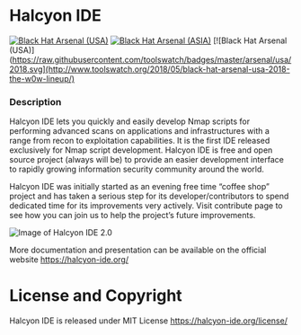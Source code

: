 
# Halcyon IDE 

[![Black Hat Arsenal (USA)](https://www.toolswatch.org/badges/arsenal/2016.svg)](http://www.toolswatch.org/2016/06/the-black-hat-arsenal-usa-2016-remarkable-line-up/)  [![Black Hat Arsenal (ASIA)](https://www.toolswatch.org/badges/arsenal/2016.svg)](http://www.toolswatch.org/2016/03/black-hat-arsenal-asia-2016-speakers-line-up/)  [![Black Hat Arsenal (USA)](https://raw.githubusercontent.com/toolswatch/badges/master/arsenal/usa/2018.svg](http://www.toolswatch.org/2018/05/black-hat-arsenal-usa-2018-the-w0w-lineup/) 

### Description
Halcyon IDE lets you quickly and easily develop Nmap scripts for performing advanced scans on applications and infrastructures with a range from recon to exploitation capabilities. It is the first IDE released exclusively for Nmap script development. Halcyon IDE is free and open source project (always will be) to provide an easier development interface to rapidly growing information security community around the world.

Halcyon IDE was initially started as an evening free time “coffee shop” project and has taken a serious step for its developer/contributors to spend dedicated time for its improvements very actively. Visit contribute page to see how you can join us to help the project’s future improvements.

![Image of Halcyon IDE 2.0](http://halcyon-ide.org/images/HalcyonIDE_Screen1.png) 

More documentation and presentation can be available on the official website https://halcyon-ide.org/

License and Copyright
=====================
Halcyon IDE is released under MIT License https://halcyon-ide.org/license/ 